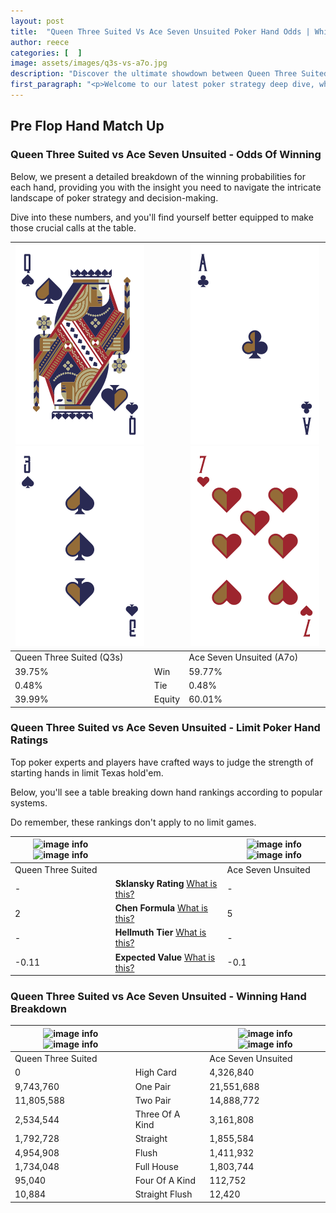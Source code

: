 ```yaml
---
layout: post
title:  "Queen Three Suited Vs Ace Seven Unsuited Poker Hand Odds | Which Is The Better Hand In Poker? A Complete Guide"
author: reece
categories: [  ]
image: assets/images/q3s-vs-a7o.jpg
description: "Discover the ultimate showdown between Queen Three Suited and Ace Seven Unsuited in poker! Uncover the odds, strategies, and scenarios where one hand triumphs over the other. Get ready to up your poker game with this thrilling analysis."
first_paragraph: "<p>Welcome to our latest poker strategy deep dive, where we're pitting two distinct hands against each other in a high-stakes showdown: Queen Three Suited vs Ace Seven Unsuited.</p><p>In the dynamic world of poker, every decision counts, and knowing which hand holds the upper hand is key to your success at the table.</p><p>In this article, we'll dissect these two hands, explore the scenarios where one dominates the other, and equip you with the knowledge to make strategic choices that can tip the odds in your favor.</p><p>Get ready to unravel the intriguing dynamics of these poker hands and elevate your game to new heights.</p>"
---
```




[comment]: # (sp0)

## Pre Flop Hand Match Up

<div class="table hand-ratings" markdown="1"> 



### Queen Three Suited vs Ace Seven Unsuited - Odds Of Winning

Below, we present a detailed breakdown of the winning probabilities for each hand, providing you with the insight you need to navigate the intricate landscape of poker strategy and decision-making. 

Dive into these numbers, and you'll find yourself better equipped to make those crucial calls at the table.


    
| ![image info](assets/images/hand1/q.png) ![image info](assets/images/hand1/3.png) |  | ![image info](assets/images/hand2/a.png) ![image info](assets/images/hand2/7o.png) |
| -------- | -------- | -------- |
| Queen Three Suited (Q3s) |  | Ace Seven Unsuited (A7o) |
| 39.75% | Win | 59.77% |
| 0.48% | Tie | 0.48% |
| 39.99% | Equity | 60.01% |




[comment]: # (sp1)



### Queen Three Suited vs Ace Seven Unsuited - Limit Poker Hand Ratings

Top poker experts and players have crafted ways to judge the strength of starting hands in limit Texas hold'em. 

Below, you'll see a table breaking down hand rankings according to popular systems. 

Do remember, these rankings don't apply to no limit games.


    
| ![image info](https://www.riverpairs.com/assets/images/hand1/q.png) ![image info](https://www.riverpairs.com/assets/images/hand1/3.png) |  | ![image info](https://www.riverpairs.com/assets/images/hand2/a.png) ![image info](https://www.riverpairs.com/assets/images/hand2/7o.png) |
| -------- | -------- | -------- |
| Queen Three Suited |  | Ace Seven Unsuited |
| - | **Sklansky Rating** [What is this?](/sklansky-rating-explained) | - |
| 2 | **Chen Formula** [What is this?](/chen-formula-explained) | 5 |
| - | **Hellmuth Tier** [What is this?](/Hellmuth-tier-explained) | - |
| -0.11 | **Expected Value** [What is this?](/expected-value-explained) | -0.1 |




[comment]: # (sp2)



### Queen Three Suited vs Ace Seven Unsuited - Winning Hand Breakdown


    
| ![image info](https://www.riverpairs.com/assets/images/hand1/q.png) ![image info](https://www.riverpairs.com/assets/images/hand1/3.png) |  | ![image info](https://www.riverpairs.com/assets/images/hand2/a.png) ![image info](https://www.riverpairs.com/assets/images/hand2/7o.png) |
| -------- | -------- | -------- |
| Queen Three Suited |  | Ace Seven Unsuited |
| 0 | High Card | 4,326,840 |
| 9,743,760 | One Pair | 21,551,688 |
| 11,805,588 | Two Pair | 14,888,772 |
| 2,534,544 | Three Of A Kind | 3,161,808 |
| 1,792,728 | Straight | 1,855,584 |
| 4,954,908 | Flush | 1,411,932 |
| 1,734,048 | Full House | 1,803,744 |
| 95,040 | Four Of A Kind | 112,752 |
| 10,884 | Straight Flush | 12,420 |




[comment]: # (sp3)



</div>

[comment]: # (sp4)



[comment]: # (sp5)

